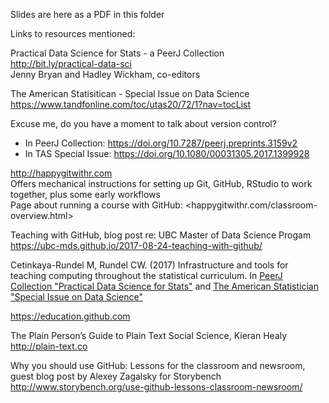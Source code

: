 Slides are here as a PDF in this folder

Links to resources mentioned:

Practical Data Science for Stats - a PeerJ Collection  
<http://bit.ly/practical-data-sci>  
Jenny Bryan and Hadley Wickham, co-editors

The American Statisitican - Special Issue on Data Science  
<https://www.tandfonline.com/toc/utas20/72/1?nav=tocList>

Excuse me, do you have a moment to talk about version control?  

  * In PeerJ Collection: <https://doi.org/10.7287/peerj.preprints.3159v2>
  * In TAS Special Issue: <https://doi.org/10.1080/00031305.2017.1399928>
  
<http://happygitwithr.com>  
Offers mechanical instructions for setting up Git, GitHub, RStudio to work together, plus some early workflows  
Page about running a course with GitHub: <happygitwithr.com/classroom-overview.html>

Teaching with GitHub, blog post re: UBC Master of Data Science Progam  
<https://ubc-mds.github.io/2017-08-24-teaching-with-github/>

Cetinkaya-Rundel M, Rundel CW. (2017) Infrastructure and tools for teaching computing throughout the statistical curriculum. In [PeerJ Collection "Practical Data Science for Stats"](https://doi.org/10.7287/peerj.preprints.3181v1) and [The American Statistician "Special Issue on Data Science"](https://doi.org/10.1080/00031305.2017.1397549)  

<https://education.github.com>

The Plain Person’s Guide to Plain Text Social Science, Kieran Healy  
<http://plain-text.co>

Why you should use GitHub: Lessons for the classroom and newsroom, guest blog post by Alexey Zagalsky for Storybench  
<http://www.storybench.org/use-github-lessons-classroom-newsroom/>
    
